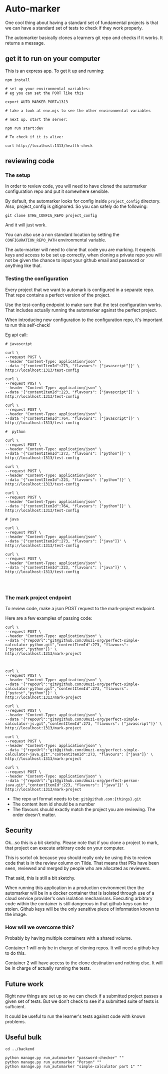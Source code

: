 # Auto-marker

One cool thing about having a standard set of fundamental projects is that we can have a standard set of tests to check if they work properly.

The automarker basically clones a learners git repo and checks if it works. It returns a message.

## get it to run on your computer

This is an express app. To get it up and running:

```
npm install

# set up your environmental variables:
# eg you can set the PORT like this

export AUTO_MARKER_PORT=1313

# take a look at env.mjs to see the other environmental variables

# next up. start the server:

npm run start:dev

# To check if it is alive:

curl http://localhost:1313/health-check
```

## reviewing code

### The setup

In order to review code, you will need to have cloned the automarker configuration repo and put it somewhere sensible.

By default, the automarker looks for config inside `project_config` directory. Also, project_config is gitignored. So you can safely do the following:

```
git clone $THE_CONFIG_REPO project_config
```

And it will just work.

You can also use a non standard location by setting the `CONFIGURATION_REPO_PATH` environmental variable.

The auto-marker will need to clone that code you are marking. It expects keys and access to be set up correctly, when cloning a private repo you will not be given the chance to input your github email and password or anything like that.


### Testing the configuration

Every project that we want to automark is configured in a separate repo. That repo contains a perfect version of the project.

Use the test-config endpoint to make sure that the test configuration works. That includes actually running the automarker against the perfect project.

When introducing new configuration to the configuration repo, it's important to run this self-check!

Eg api call:

```
# javascript

curl \
--request POST \
--header "Content-Type: application/json" \
--data '{"contentItemId":273, "flavours": ["javascript"]}' \
http://localhost:1313/test-config

curl \
--request POST \
--header "Content-Type: application/json" \
--data '{"contentItemId":223, "flavours": ["javascript"]}' \
http://localhost:1313/test-config

curl \
--request POST \
--header "Content-Type: application/json" \
--data '{"contentItemId":764, "flavours": ["javascript"]}' \
http://localhost:1313/test-config

#  python

curl \
--request POST \
--header "Content-Type: application/json" \
--data '{"contentItemId":273, "flavours": ["python"]}' \
http://localhost:1313/test-config

curl \
--request POST \
--header "Content-Type: application/json" \
--data '{"contentItemId":223, "flavours": ["python"]}' \
http://localhost:1313/test-config

curl \
--request POST \
--header "Content-Type: application/json" \
--data '{"contentItemId":764, "flavours": ["python"]}' \
http://localhost:1313/test-config

# java

curl \
--request POST \
--header "Content-Type: application/json" \
--data '{"contentItemId":273, "flavours": ["java"]}' \
http://localhost:1313/test-config

curl \
--request POST \
--header "Content-Type: application/json" \
--data '{"contentItemId":223, "flavours": ["java"]}' \
http://localhost:1313/test-config




```


### The mark project endpoint

To review code, make a json POST request to the mark-project endpoint.

Here are a few examples of passing code:

```
curl \
--request POST \
--header "Content-Type: application/json" \
--data '{"repoUrl":"git@github.com:Umuzi-org/perfect-simple-calculator-python.git","contentItemId":273, "flavours": ["pytest","python"]}' \
http://localhost:1313/mark-project



curl \
--request POST \
--header "Content-Type: application/json" \
--data '{"repoUrl":"git@github.com:Umuzi-org/perfect-simple-calculator-python.git","contentItemId":273, "flavours": ["pytest","python"]}' \
http://localhost:1313/mark-project

curl \
--request POST \
--header "Content-Type: application/json" \
--data '{"repoUrl":"git@github.com:Umuzi-org/perfect-simple-calculator-js.git","contentItemId":273, "flavours": ["javascript"]}' \
http://localhost:1313/mark-project

curl \
--request POST \
--header "Content-Type: application/json" \
--data '{"repoUrl":"git@github.com:Umuzi-org/perfect-simple-calculator-java.git","contentItemId":273, "flavours": ["java"]}' \
http://localhost:1313/mark-project

curl \
--request POST \
--header "Content-Type: application/json" \
--data '{"repoUrl":"git@github.com:Umuzi-org/perfect-person-java.git","contentItemId":223, "flavours": ["java"]}' \
http://localhost:1313/mark-project

```

- The repo url format needs to be: `git@github.com:{things}.git`
- The content item id should be a number
- The flavours should exactly match the project you are reviewing. The order doesn't matter.

## Security

Ok...so this is a bit sketchy. Please note that if you clone a project to mark, that project can execute arbitrary code on your computer.

This is sortof ok because you should really only be using this to review code that is in the review column on Tilde. That means that PRs have been seen, reviewed and merged by people who are allocated as reviewers.

That said, this is still a bit sketchy.

When running this application in a production environment then the automarker will be in a docker container that is isolated through use of a cloud service provider's own isolation mechanisms. Executing arbitrary code within the container is still dangerous in that github keys can be stolen. Github keys will be the only sensitive piece of information known to the image.

### How will we overcome this?

Probably by having multiple containers with a shared volume.

Container 1 will only be in charge of cloning repos. It will need a github key to do this.

Container 2 will have access to the clone destination and nothing else. It will be in charge of actually running the tests.

## Future work

Right now things are set up so we can check if a submitted project passes a given set of tests. But we don't check to see if a submitted suite of tests is sufficient.

It could be useful to run the learner's tests against code with known problems.

## Useful bulk

```
cd ../backend

python manage.py run_automarker "password-checker" ""
python manage.py run_automarker "Person" ""
python manage.py run_automarker "simple-calculator part 1" ""
```
